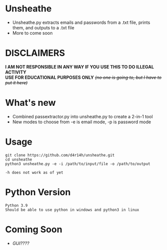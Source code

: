 # Unsheathe
- Unsheathe.py extracts emails and passwords from a .txt file, prints them, and outputs to a .txt file  
- More to come soon

# DISCLAIMERS
**I AM NOT RESPONSIBLE IN ANY WAY IF YOU USE THIS TO DO ILLEGAL ACTIVITY  
USE FOR EDUCATIONAL PURPOSES ONLY** *~~(no one is going to, but I have to put it here)~~*  
  
# What's new
- Combined passextractor.py into unsheathe.py to create a 2-in-1 tool
- New modes to choose from -e is email mode, -p is password mode
  
  
  
# Usage
```
git clone https://github.com/d4r14h/unsheathe.git
cd unsheathe
python3 unsheathe.py -e -i /path/to/input/file -o /path/to/output

-h does not work as of yet
```  

# Python Version
```
Python 3.9
Should be able to use python in windows and python3 in linux
```  

# Coming Soon
- *GUI????*  
